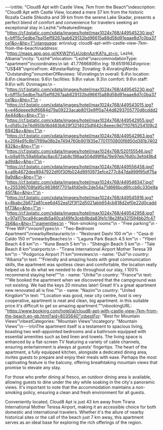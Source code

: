 ---\ntitle: "Cloud8 Apt with Castle View, 7km from the Beach"\ndescription: "Cloud8 Apt with Castle View, located a mere 37 km from the historic Rozafa Castle Shkodra and 39 km from the serene Lake Skadar, presents a perfect blend of comfort and convenience for travelers seeking an exceptional stay in Lezhë."\nfeaturedImage: "https://cf.bstatic.com/xdata/images/hotel/max1024x768/449545230.jpg?k=bff15c5edbe7ba15eff8267aab629132bd96615a88d58d91eaae8d7c0ba37ce1&o=&hp=1"\nlanguage: en\nslug: cloud8-apt-with-castle-view-7km-from-the-beach\naddress: "https://maps.app.goo.gl/KKW2fVLkUobnAzrKA?g_st=ic, Lezhë, Albania"\ncity: "Lezhë"\nlocation: "Lezhë"\naccommodationType: "apartment"\ncoordinates:\n  lat: 41.77666806\n  lng: 19.65191634\nprice: "US$48"\npriceFrom: 48\nstarRating: 3\nrating: 9.4\nratingWords: "Outstanding"\nnumberOfReviews: 14\nratings:\n  overall: 9.4\n  location: 8.6\n  cleanliness: 9.6\n  facilities: 9.8\n  value: 9.3\n  comfort: 9.6\n  staff: 9.6\n  wifi: 0\nimages:\n  - "https://cf.bstatic.com/xdata/images/hotel/max1024x768/449545230.jpg?k=bff15c5edbe7ba15eff8267aab629132bd96615a88d58d91eaae8d7c0ba37ce1&o=&hp=1"\n  - "https://cf.bstatic.com/xdata/images/hotel/max1024x768/449543015.jpg?k=e46deeee9df6684d79a09223acab8013e9ff0a744d8293705770d6cddd24e44d&o=&hp=1"\n  - "https://cf.bstatic.com/xdata/images/hotel/max1024x768/449542955.jpg?k=d1d5c2e74d950b16d463b629f3214025df442c8eeec9d7110765254109c26942&o=&hp=1"\n  - "https://cf.bstatic.com/xdata/images/hotel/max1024x768/449542963.jpg?k=20f4e91c8b17f89a08b2e7494760b901935e77011110800f6850d381b7402832&o=&hp=1"\n  - "https://cf.bstatic.com/xdata/images/hotel/max1024x768/520155546.jpg?k=b9a91fc59a66afac8ac672ab8c196aa504d99f6a79e97eb76d0c3efd49b4ad9d&o=&hp=1"\n  - "https://cf.bstatic.com/xdata/images/hotel/max1024x768/449556458.jpg?k=a9b4672dee8947922df0f30fb024d9910973efce277c847da999f95df75a9a9d&o=&hp=1"\n  - "https://cf.bstatic.com/xdata/images/hotel/max1024x768/449546347.jpg?k=255396708fa95c96386f7701a4fd0e9c2de54a71d666bcd6fccb6c330e9a45f7&o=&hp=1"\n  - "https://cf.bstatic.com/xdata/images/hotel/max1024x768/449545916.jpg?k=8babc2b672a81cee6d452ea12f3f12d5021abb654cb818d2ef0e22d0caddbf73&o=&hp=1"\n  - "https://cf.bstatic.com/xdata/images/hotel/max1024x768/449542958.jpg?k=97a117bca94caedb5a40ca149fe3ceb9bda83fe1c18e28fa321594bb2fc472b6&o=&hp=1"\namenities:\n  - "Non-smoking rooms"\n  - "Free parking"\n  - "Free WiFi"\nroomTypes:\n  - "Two-Bedroom Apartment"\nnearbyRestaurants:\n  - "Restorant Dashi 100 m"\n  - "Casa di Caldo 150 m"\nnearbyBeaches:\n  - "Laguna Park Beach 4.5 km"\n  - "Ylberi Beach 4.6 km"\n  - "Kune Beach 5 km"\n  - "Shëngjin Beach 5 km"\n  - "Tale Beach 8 km"\nairports:\n  - "Tirana International Airport Mother Teresa 39 km"\n  - "Podgorica Airport 71 km"\nreviews:\n  - name: "Duli"\n    country: "Albania"\n    text: "“Friendly and amazing hosts with great communication skills, the apartment was spotless clean and comfortable, the location really helped us to do what we needed to do throughout our stay, I 100% recommend staying here!”"\n  - name: "Ulrike"\n    country: "France"\n    text: "“We booked the apartment when we discovered that the campground was not existing. We had the keys 20 minutes later! Great!
It's a great apartment new renovated all is fine.”"\n  - name: "Nazim"\n    country: "United Kingdom"\n    text: "“Location was good, near city centre, host is very cooperative, apartment is neat and clean, big apartment. in this suitable price it's difficult to get so amazing apartment.”"\nbookingURL: "https://www.booking.com/hotel/al/cloud8-apt-with-castle-view-7km-from-the-beach.en-gb.html?aid=8035640"\nbestFor: "Best for Mountain Views"\nbestCategories: "Mountain Views"\ncategory: "Mountain Views"\n---\n\nThe apartment itself is a testament to spacious living, boasting two well-appointed bedrooms and a bathroom equipped with essential amenities such as bed linen and towels. The living space is enhanced by a flat-screen TV featuring a variety of cable channels, ensuring entertainment is always at guests' fingertips. The heart of the apartment, a fully equipped kitchen, alongside a dedicated dining area, invites guests to prepare and enjoy their meals with ease. Perhaps the most captivating feature is the balcony, offering breathtaking mountain views that promise to elevate any stay.

For those who prefer dining al fresco, an outdoor dining area is available, allowing guests to dine under the sky while soaking in the city's panoramic views. It's important to note that the accommodation maintains a non-smoking policy, ensuring a clean and fresh environment for all guests.

Conveniently located, Cloud8 Apt is just 43 km away from Tirana International Mother Teresa Airport, making it an accessible choice for both domestic and international travelers. Whether it's the allure of nearby historical sites or the call of the beach just 7 km away, this apartment serves as an ideal base for exploring the rich offerings of the region.